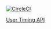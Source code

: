 [![CircleCI](https://circleci.com/gh/bahmutov/cypress-user-performance.svg?style=svg)](https://circleci.com/gh/bahmutov/cypress-user-performance)

[User Timing API](https://developer.mozilla.org/en-US/docs/Web/API/User_Timing_API)

